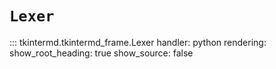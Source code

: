 # `Lexer`

::: tkintermd.tkintermd_frame.Lexer
    handler: python
    <!-- selection:
      members:
        - popup
        - on_scrollbar
        - on_mousewheel
        - select_all
        - find
        - open_md_file
        - save_as_md_file
        - save_md_file
        - on_input_change
        - load_style
        - check_markdown
        - apply_markdown_both_sides -->
    rendering:
      show_root_heading: true
      show_source: false